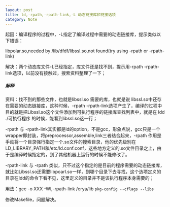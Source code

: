 ```yaml
---
layout: post
title: ld,-rpath,-rpath-link,-L 动态链接库和链接选项
category: Note
---
```


起因：编译程序的过程中，-L指定了编译过程中需要的动态链接库，提示类似以下错误：

libpolar.so,needed by /lib/dfdf/libssl.so,not found(try using -rpath or -rpath-link)

解决：两个动态库文件-L已经指定，库文件还是找不到，提示用-rpath -rpath-link选项，以前没有接触过，搜索资料整理了一下；

##### 解释

资料：找不到的那些文件，也就是libssl.so 需要的库，也就是说 libssl.so中还存在需要的动态链接库，这种时候，-rpath -rpath-link选项产生了，编译的过程中目的就是把Libssl.so这个文件添加到可执行程序的链接库查找列表中，就是在 ldd ./可执行程序 的时候，能看到libssl.so这一行；

-rpath 与 -rpath-link其实都是ld的option，不是gcc，形象点说，gcc只是一个wrapper即封装，将preprocessor,assemble,link三者结合起来，-rpath 作用是手动将一个目录强行指定一个.so文件的搜索目录，他的优先级别在LD_LIBRARY_PATH和/etc/ld.conf.conf，这些地方定义的.so文件目录之上，由于是编译时候指定的，到了其他机器上运行的时候不能修改了。

-rpath-link 与 -rpath 类似，只不过这个指定的是目前的程序需要的动态链接库，就比如Libssl.so还需要libpoarl.so一样，到哪个目录下去寻找，这个选项定义的目录在ldd的命令下看不见，这里定义的目录并不是该执行程序本身需要的；

用法：gcc -o XXX -Wl,-rpath-link /erya/lib `pkg-config --cflags --libs`

修改Makefile，问题解决。
